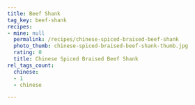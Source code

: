 ```yaml
---
title: Beef Shank
tag_key: beef-shank
recipes:
- mine: null
  permalink: /recipes/chinese-spiced-braised-beef-shank
  photo_thumb: chinese-spiced-braised-beef-shank-thumb.jpg
  rating: 0
  title: Chinese Spiced Braised Beef Shank
rel_tags_count:
  chinese:
  - 1
  - chinese

---
```

